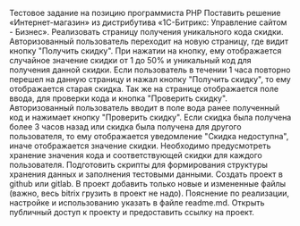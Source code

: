 Тестовое задание на позицию программиста PHP
Поставить решение «Интернет-магазин» из дистрибутива «1С-Битрикс: Управление сайтом -
Бизнес».
Реализовать страницу получения уникального кода скидки. Авторизованный пользователь
переходит на новую страницу, где видит кнопку &quot;Получить скидку&quot;. При нажатии на кнопку, ему
отображается случайное значение скидки от 1 до 50% и уникальный код для получения
данной скидки. Если пользователь в течении 1 часа повторно перешел на данную страницу и
нажал кнопку &quot;Получить скидку&quot;, то ему отображается старая скидка. Так же на странице
отображается поле ввода, для проверки кода и кнопка &quot;Проверить скидку&quot;. Авторизованный
пользователь вводит в поле вода ранее полученный код и нажимает кнопку &quot;Проверить
скидку&quot;. Если скидка была получена более 3 часов назад или скидка была получена для
другого пользователя, то ему отображается уведомление &quot;Скидка недоступна&quot;, иначе
отображается значение скидки. Необходимо предусмотреть хранение значения кода и
соответствующей скидки для каждого пользователя. Подготовить скрипты для формирования
структуры хранения данных и заполнения тестовыми данными.
Создать проект в github или gitlab. В проект добавить только новые и измененные файлы
(важно, весь bitrix грузить в проект не надо). Пояснение по реализации, настройке и
использованию указать в файле readme.md.
Открыть публичный доступ к проекту и предоставить ссылку на проект.

